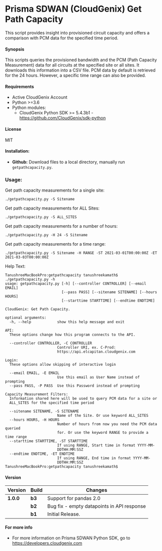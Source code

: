 # Prisma SDWAN (CloudGenix) Get Path Capacity
This script provides insight into provisioned circuit capacity and offers a comparison with PCM data for the specified time period.

#### Synopsis
This scripts queries the provisioned bandwidth and the PCM (Path Capacity Measurement) data for all circuits at the specified site or all sites. 
It downloads this information into a CSV file. PCM data by default is retrieved for the 24 hours. However, a specific time range can also be provided.  

#### Requirements
* Active CloudGenix Account
* Python >=3.6
* Python modules:
    * CloudGenix Python SDK >= 5.4.3b1 - <https://github.com/CloudGenix/sdk-python>

#### License
MIT

#### Installation:
 - **Github:** Download files to a local directory, manually run `getpathcapacity.py`. 

### Usage:
Get path capacity measurements for a single site:
```
./getpathcapacity.py -S Sitename 
```
Get path capacity measurements for ALL Sites:
``` 
./getpathcapacity.py -S ALL_SITES 
```
Get path capacity measurements for a number of hours:
```angular2
./getpathcapacity.py -H 24 -S Sitename
```
Get path capacity measurements for a time range:
```angular2
./getpathcapacity.py -S Sitename -H RANGE -ST 2021-03-01T00:00:00Z -ET 2021-03-03T00:00:00Z
```

Help Text:
```angular2
TanushreeMacBookPro:getpathcapacity tanushreekamath$ ./getpathcapacity.py -h
usage: getpathcapacity.py [-h] [--controller CONTROLLER] [--email EMAIL]
                          [--pass PASS] [--sitename SITENAME] [--hours HOURS]
                          [--starttime STARTTIME] [--endtime ENDTIME]

CloudGenix: Get Path Capacity.

optional arguments:
  -h, --help            show this help message and exit

API:
  These options change how this program connects to the API.

  --controller CONTROLLER, -C CONTROLLER
                        Controller URI, ex. C-Prod:
                        https://api.elcapitan.cloudgenix.com

Login:
  These options allow skipping of interactive login

  --email EMAIL, -E EMAIL
                        Use this email as User Name instead of prompting
  --pass PASS, -P PASS  Use this Password instead of prompting

Capacity Measurement Filters:
  Information shared here will be used to query PCM data for a site or
  ALL_SITES for the specified time period

  --sitename SITENAME, -S SITENAME
                        Name of the Site. Or use keyword ALL_SITES
  --hours HOURS, -H HOURS
                        Number of hours from now you need the PCM data queried
                        for. Or use the keyword RANGE to provide a time range
  --starttime STARTTIME, -ST STARTTIME
                        If using RANGE, Start time in format YYYY-MM-
                        DDTHH:MM:SSZ
  --endtime ENDTIME, -ET ENDTIME
                        If using RANGE, End time in format YYYY-MM-
                        DDTHH:MM:SSZ
TanushreeMacBookPro:getpathcapacity tanushreekamath$

```

#### Version
| Version | Build | Changes |
| ------- | ----- | ------- |
| **1.0.0** | **b3** | Support for pandas 2.0 |
|           | **b2** | Bug fix - empty datapoints in API response |
|           | **b1** | Initial Release. |


#### For more info
 * For more information on Prisma SDWAN Python SDK, go to https://developers.cloudgenix.com
 
